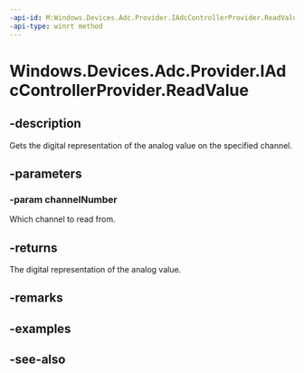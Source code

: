 ----api-id: M:Windows.Devices.Adc.Provider.IAdcControllerProvider.ReadValue(System.Int32)
-api-type: winrt method
---<!-- Method syntaxpublic int ReadValue(System.Int32 channelNumber)--># Windows.Devices.Adc.Provider.IAdcControllerProvider.ReadValue## -descriptionGets the digital representation of the analog value on the specified channel.## -parameters### -param channelNumberWhich channel to read from.## -returnsThe digital representation of the analog value.## -remarks## -examples## -see-also